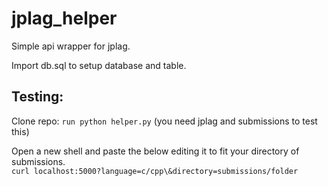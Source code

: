 # jplag_helper
Simple api wrapper for jplag.

Import db.sql to setup database and table.

## Testing:
Clone repo:
`run python helper.py` (you need jplag and submissions to test this)  

Open a new shell and paste the below editing it to fit your directory of submissions.  
`curl localhost:5000?language=c/cpp\&directory=submissions/folder`
